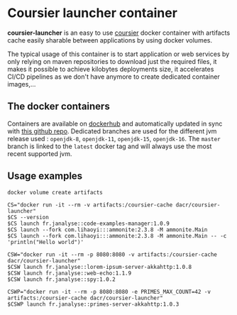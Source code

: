 # Coursier launcher container

**coursier-launcher** is an easy to use [coursier][cs] docker container with
artifacts cache easily sharable between applications by using docker volumes.

The typical usage of this container is to start application or web services
by only relying on maven repositories to download just the required files,
it makes it possible to achieve kilobytes deployments size, it accelerates
CI/CD pipelines as we don't have anymore to create dedicated container images,...

## The docker containers

Containers are available on [dockerhub][hub] and automatically updated in
sync with [this github repo][repo]. Dedicated branches are used for the different
jvm release used : `openjdk-8`, `openjdk-11`, `openjdk-15`, `openjdk-16`.
The `master` branch is linked to the `latest` docker tag and will always use
the most recent supported jvm.

## Usage examples
```shell
docker volume create artifacts

CS="docker run -it --rm -v artifacts:/coursier-cache dacr/coursier-launcher"
$CS --version
$CS launch fr.janalyse::code-examples-manager:1.0.9 
$CS launch --fork com.lihaoyi:::ammonite:2.3.8 -M ammonite.Main
$CS launch --fork com.lihaoyi:::ammonite:2.3.8 -M ammonite.Main -- -c 'println("Hello world")'

CSW="docker run -it --rm -p 8080:8080 -v artifacts:/coursier-cache dacr/coursier-launcher"
$CSW launch fr.janalyse::lorem-ipsum-server-akkahttp:1.0.8
$CSW launch fr.janalyse::web-echo:1.1.9
$CSW launch fr.janalyse::spy:1.0.2

CSWP="docker run -it --rm -p 8080:8080 -e PRIMES_MAX_COUNT=42 -v artifacts:/coursier-cache dacr/coursier-launcher"
$CSWP launch fr.janalyse::primes-server-akkahttp:1.0.3
```


[cs]: https://get-coursier.io/
[hub]: https://hub.docker.com/repository/docker/dacr/coursier-launcher/general
[repo]: https://github.com/dacr/coursier-launcher